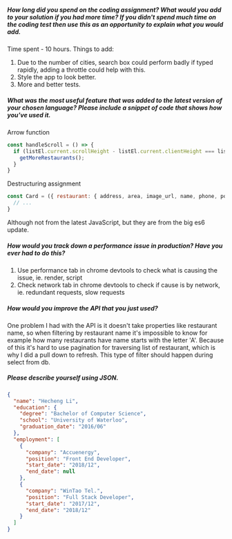 ##### How long did you spend on the coding assignment? What would you add to your solution if you had more time? If you didn't spend much time on the coding test then use this as an opportunity to explain what you would add.
Time spent - 10 hours.
Things to add:
1. Due to the number of cities, search box could perform badly if typed rapidly, adding a throttle could help with this.
2. Style the app to look better.
3. More and better tests.
##### What was the most useful feature that was added to the latest version of your chosen language? Please include a snippet of code that shows how you've used it.
Arrow function
```javascript
const handleScroll = () => {
  if (listEl.current.scrollHeight - listEl.current.clientHeight === listEl.current.scrollTop) {
    getMoreRestaurants();
  }
}
```
Destructuring assignment
```javascript
const Card = ({ restaurant: { address, area, image_url, name, phone, postal_code, price, reserve_url }}) => {
  // ...
}
```
Although not from the latest JavaScript, but they are from the big es6 update.
##### How would you track down a performance issue in production? Have you ever had to do this?
1. Use performance tab in chrome devtools to check what is causing the issue, ie. render, script
2. Check network tab in chrome devtools to check if cause is by network, ie. redundant requests, slow requests
##### How would you improve the API that you just used?
One problem I had with the API is it doesn't take properties like restaurant name, so when filtering by restaurant name it's impossible to know for example how many restaurants have name starts with the letter 'A'.
Because of this it's hard to use pagination for traversing list of restaurant, which is why I did a pull down to refresh.
This type of filter should happen during select from db.
##### Please describe yourself using JSON.
```json
{
  "name": "Hecheng Li",
  "education": {
    "degree": "Bachelor of Computer Science",
    "school": "University of Waterloo",
    "graduation_date": "2016/06"
  },
  "employment": [
    {
      "company": "Accuenergy",
      "position": "Front End Developer",
      "start_date": "2018/12",
      "end_date": null
    },
    {
      "company": "WinTao Tel.",
      "position": "Full Stack Developer",
      "start_date": "2017/12",
      "end_date": "2018/12"
    }
  ]
}
```